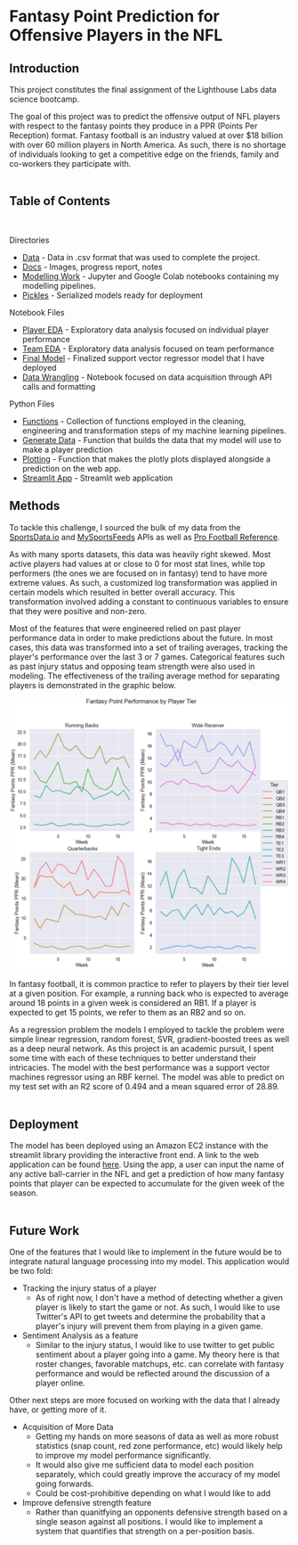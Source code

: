 # Fantasy Point Prediction for Offensive Players in the NFL

## Introduction
This project constitutes the final assignment of the Lighthouse Labs data science bootcamp.

The goal of this project was to predict the offensive output of NFL players with respect to the fantasy points they produce in a PPR (Points Per Reception) format.  Fantasy football is an industry valued at over $18 billion with over 60 million players in North America.  As such, there is no shortage of individuals looking to get a competitive edge on the friends, family and co-workers they participate with.
<br><br>

## Table of Contents
<br>

Directories
* [Data](https://github.com/bernpb/LHL_Final_Project/tree/master/Data) - Data in .csv format that was used to complete the project.
* [Docs](https://github.com/bernpb/LHL_Final_Project/tree/master/Docs) - Images, progress report, notes
* [Modelling Work](https://github.com/bernpb/LHL_Final_Project/tree/master/Modeling%20Work) - Jupyter and Google Colab notebooks containing my modelling pipelines.
* [Pickles](https://github.com/bernpb/LHL_Final_Project/tree/master/Pickles) - Serialized models ready for deployment

Notebook Files

* [Player EDA](https://github.com/bernpb/LHL_Final_Project/blob/master/EDA.ipynb) - Exploratory data analysis focused on individual player performance
* [Team EDA](https://github.com/bernpb/LHL_Final_Project/blob/master/Team_Performance_EDA.ipynb) - Exploratory data analysis focused on team performance
* [Final Model](https://github.com/bernpb/LHL_Final_Project/blob/master/SVR_Final.ipynb) - Finalized support vector regressor model that I have deployed
* [Data Wrangling](https://github.com/bernpb/LHL_Final_Project/blob/master/Data_wrangling.ipynb) - Notebook focused on data acquisition through API calls and formatting

Python Files

* [Functions](https://github.com/bernpb/LHL_Final_Project/blob/master/Project_Functions.py) - Collection of functions employed in the cleaning, engineering and transformation steps of my machine learning pipelines.
* [Generate Data](https://github.com/bernpb/LHL_Final_Project/blob/master/Generate_Data.py) - Function that builds the data that my model will use to make a player prediction
* [Plotting](https://github.com/bernpb/LHL_Final_Project/blob/master/Make_Plots.py) - Function that makes the plotly plots displayed alongside a prediction on the web app.
* [Streamlit App](https://github.com/bernpb/LHL_Final_Project/blob/master/Deploy.py) - Streamlit web application

## Methods
To tackle this challenge, I sourced the bulk of my data from the [SportsData.io](https://sportsdata.io) and [MySportsFeeds](https://www.mysportsfeeds.com/) APIs as well as [Pro Football Reference](https://www.pro-football-reference.com/).  

As with many sports datasets, this data was heavily right skewed.  Most active players had values at or close to 0 for most stat lines, while top performers (the ones we are focused on in fantasy)
tend to have more extreme values.  As such, a customized log transformation was applied in certain models which resulted in better overall accuracy.  This transformation involved adding a constant to continuous variables to ensure that they were positive and non-zero.  

Most of the features that were engineered relied on past player performance data in order to make predictions about the future.  In most cases, this data was transformed into a set of trailing averages, tracking the player's performance over the last 3 or 7 games. Categorical features such as past injury status and opposing team strength were also used in modeling. The effectiveness of the trailing average method for separating players is demonstrated in the graphic below.

![](Docs/Tiers.png 'Fantasy Performace by Player Tier')

In fantasy football, it is common practice to refer to players by their tier level at a given position.  For example, a running back who is expected to average around 18 points in a given week is considered an RB1.  If a player is expected to get 15 points, we refer to them as an RB2 and so on. 

As a regression problem the models I employed to tackle the problem were simple linear regression, random forest, SVR, gradient-boosted trees as well as a deep neural network.  As this project is an academic pursuit, I spent some time with each of these techniques to better understand their intricacies.  The model with the best performance was a support vector machines regressor using an RBF kernel. The model was able to predict on my test set with an R2 score of 0.494 and a mean squared error of 28.89.
<br><br>
## Deployment
The model has been deployed using an Amazon EC2 instance with the streamlit library providing the interactive front end.  A link to the web application can be found [here](http://18.188.210.223:8501).  Using the app, a user can input the name of any active ball-carrier in the NFL and get a prediction of how many fantasy points that player can be expected to accumulate for the given week of the season. 
<br><br>
## Future Work
One of the features that I would like to implement in the future would be to integrate natural language processing into my model.  This application would be two fold:

* Tracking the injury status of a player
    * As of right now, I don't have a method of detecting whether a given player is likely to start the game or not.  As such, I would like to use Twitter's API to get tweets and determine the probability that a player's injury will prevent them from playing in a given game.  
* Sentiment Analysis as a feature
    * Similar to the injury status, I would like to use twitter to get public sentiment about a player going into a game.  My theory here is that roster changes, favorable matchups, etc. can correlate with fantasy performance and would be reflected around the discussion of a player online.

Other next steps are more focused on working with the data that I already have, or getting more of it.

* Acquisition of More Data
    * Getting my hands on more seasons of data as well as more robust statistics (snap count, red zone performance, etc) would likely help to improve my model performance significantly.
    * It would also give me sufficient data to model each position separately, which could greatly improve the accuracy of my model going forwards.  
    * Could be cost-prohibitive depending on what I would like to add
* Improve defensive strength feature
    * Rather than quanitfying an opponents defensive strength based on a single season against all positions.  I would like to implement a system that quantifies that strength on a per-position basis.
